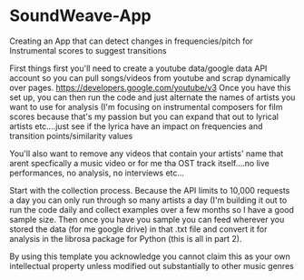 # SoundWeave-App
Creating an App that can detect changes in frequencies/pitch for Instrumental scores to suggest transitions

First things first you'll need to create a youtube data/google data API account so you can pull songs/videos from youtube and scrap dynamically over pages. 
https://developers.google.com/youtube/v3
Once you have this set up, you can then run the code and just alternate the names of artists you want to use for analysis (I'm focusing on instrumental composers for film scores because that's my passion
but you can expand that out to lyrical artists etc....just see if the lyrica have an impact on frequencies and transition points/similarity values

You'll also want to remove any videos that contain your artists' name that arent specfically a music video or for me tha OST track itself....no live performances, no analysis, no interviews etc...

Start with the collection process. Because the API limits to 10,000 requests a day you can only run through so many artists a day (I'm building it out to run the code daily and collect examples over a few months
so I have a good sample size. Then once you have you sample you can feed wherever you stored the data (for me google drive) in that .txt file and convert it for analysis in the librosa package for Python (this is all in part 2).

By using this template you acknowledge you cannot claim this as your own intellectual property unless modified out substantially to other music genres 
